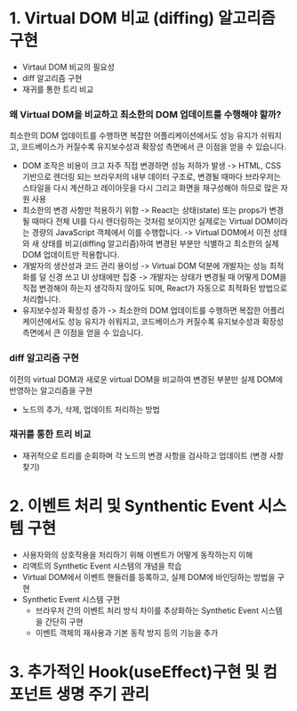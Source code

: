 # 1. Virtual DOM 비교 (diffing) 알고리즘 구현

- Virtaul DOM 비교의 필요성
- diff 알고리즘 구현
- 재귀를 통한 트리 비교

### 왜 Virtual DOM을 비교하고 최소한의 DOM 업데이트를 수행해야 할까?

최소한의 DOM 업데이트를 수행하면 복잡한 어플리케이션에서도 성능 유지가 쉬워지고, 코드베이스가 커질수록 유지보수성과 확장성 측면에서 큰 이점을 얻을 수 있습니다.

- DOM 조작은 비용이 크고 자주 직접 변경하면 성능 저하가 발생
  -> HTML, CSS 기반으로 렌더링 되는 브라우저의 내부 데이터 구조로, 변경될 때마다 브라우저는 스타일을 다시 계산하고 레이아웃을 다시 그리고 화면을 재구성해야 하므로 많은 자원 사용
- 최소한의 변경 사항만 적용하기 위함
  -> React는 상태(state) 또는 props가 변경될 때마다 전체 UI를 다시 렌더링하는 것처럼 보이지만 실제로는 Virtual DOM이라는 경량의 JavaScript 객체에서 이를 수행합니다.
  -> Virtual DOM에서 이전 상태와 새 상태를 비교(diffing 알고리즘)하여 변경된 부분만 식별하고 최소한의 실제 DOM 업데이트만 적용합니다.
- 개발자의 생산성과 코드 관리 용이성
  -> Virtual DOM 덕분에 개발자는 성능 최적화를 덜 신경 쓰고 UI 상태에만 집중
  -> 개발자는 상태가 변경될 때 어떻게 DOM을 직접 변경해야 하는지 생각하지 않아도 되며, React가 자동으로 최적화된 방법으로 처리합니다.
- 유지보수성과 확장성 증가
  -> 최소한의 DOM 업데이트를 수행하면 복잡한 어플리케이션에서도 성능 유지가 쉬워지고, 코드베이스가 커질수록 유지보수성과 확장성 측면에서 큰 이점을 얻을 수 있습니다.

### diff 알고리즘 구현

이전의 virtual DOM과 새로운 virtual DOM을 비교하여 변경된 부분만 실제 DOM에 반영하는 알고리즘을 구현

- 노드의 추가, 삭제, 업데이트 처리하는 방법

### 재귀를 통한 트리 비교

- 재귀적으로 트리를 순회하며 각 노드의 변경 사항을 검사하고 업데이트 (변경 사항 찾기)

# 2. 이벤트 처리 및 Synthentic Event 시스템 구현

- 사용자와의 상호작용을 처리하기 위해 이벤트가 어떻게 동작하는지 이해
- 리액트의 Synthetic Event 시스템의 개념을 학습
- Virtual DOM에서 이벤트 핸들러를 등록하고, 실제 DOM에 바인딩하는 방법을 구현
- Synthetic Event 시스템 구현
  - 브라우저 간의 이벤트 처리 방식 차이를 추상화하는 Synthetic Event 시스템을 간단히 구현
  - 이벤트 객체의 재사용과 기본 동작 방지 등의 기능을 추가

# 3. 추가적인 Hook(useEffect)구현 및 컴포넌트 생명 주기 관리
